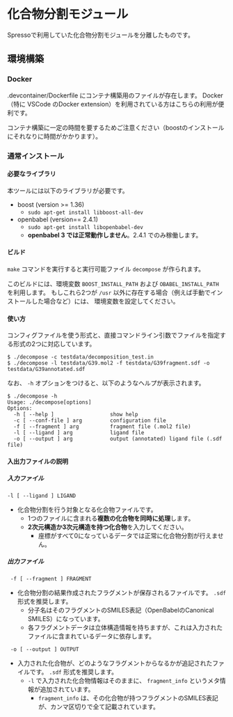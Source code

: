 # 化合物分割モジュール

Spressoで利用していた化合物分割モジュールを分離したものです。

## 環境構築

### Docker
.devcontainer/Dockerfile にコンテナ構築用のファイルが存在します。
Docker（特に VSCode のDocker extension）を利用されている方はこちらの利用が便利です。

コンテナ構築に一定の時間を要するためご注意ください（boostのインストールにそれなりに時間がかかります）。

### 通常インストール

#### 必要なライブラリ
本ツールには以下のライブラリが必要です。
- boost (version >= 1.36)
  - `sudo apt-get install libboost-all-dev`
- openbabel (version== 2.4.1)
  - `sudo apt-get install libopenbabel-dev`
  - **openbabel 3 では正常動作しません**。2.4.1 でのみ稼働します。

#### ビルド

`make` コマンドを実行すると実行可能ファイル `decompose` が作られます。

このビルドには、環境変数 `BOOST_INSTALL_PATH` および `OBABEL_INSTALL_PATH` を利用します。
もしこれら2つが `/usr` 以外に存在する場合（例えば手動でインストールした場合など）には、
環境変数を設定してください。

#### 使い方

コンフィグファイルを使う形式と、直接コマンドライン引数でファイルを指定する形式の2つに対応しています。
```
$ ./decompose -c testdata/decomposition_test.in
$ ./decompose -l testdata/G39.mol2 -f testdata/G39fragment.sdf -o testdata/G39annotated.sdf
```

なお、 `-h` オプションをつけると、以下のようなヘルプが表示されます。

```
$ ./decompose -h
Usage: ./decompose[options]
Options:
  -h [ --help ]                  show help
  -c [ --conf-file ] arg         configuration file
  -f [ --fragment ] arg          fragment file (.mol2 file)
  -l [ --ligand ] arg            ligand file
  -o [ --output ] arg            output (annotated) ligand file (.sdf file)
```

#### 入出力ファイルの説明

##### 入力ファイル

`-l [ --ligand ] LIGAND`
- 化合物分割を行う対象となる化合物ファイルです。
  - 1つのファイルに含まれる**複数の化合物を同時に処理**します。
  - **2次元構造か3次元構造を持つ化合物**を入力してください。
    - 座標がすべて0になっているデータでは正常に化合物分割が行えません。

##### 出力ファイル

` -f [ --fragment ] FRAGMENT`
- 化合物分割の結果作成されたフラグメントが保存されるファイルです。 `.sdf` 形式を推奨します。
  - 分子名はそのフラグメントのSMILES表記（OpenBabelのCanonical SMILES）になっています。
  - 各フラグメントデータは立体構造情報を持ちますが、これは入力されたファイルに含まれているデータに依存します。


` -o [ --output ] OUTPUT`
- 入力された化合物が、どのようなフラグメントからなるかが追記されたファイルです。 `.sdf` 形式を推奨します。
  - `-l` で入力された化合物情報はそのままに、 `fragment_info` というメタ情報が追加されています。
    - `fragment_info` は、その化合物が持つフラグメントのSMILES表記が、カンマ区切りで全て記載されています。

